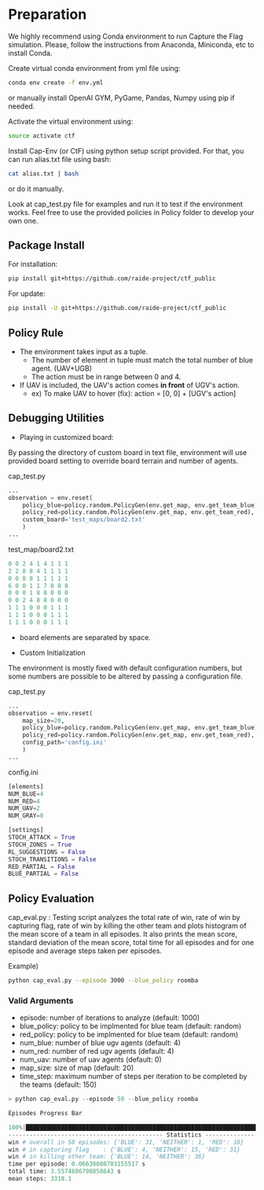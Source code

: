 # Preparation
We highly recommend using Conda environment to run Capture the Flag simulation.
Please, follow the instructions from Anaconda, Miniconda, etc to install Conda.

Create virtual conda environment from yml file using:
```sh
conda env create -f env.yml
```
or manually install OpenAI GYM, PyGame, Pandas, Numpy using pip if needed.

Activate the virtual environment using:
```sh
source activate ctf
```

Install Cap-Env (or CtF) using python setup script provided. For that, you can run alias.txt file using bash:
```sh
cat alias.txt | bash
```
or do it manually.

Look at cap_test.py file for examples and run it to test if the environment works. Feel free to use the provided policies in Policy folder to develop your own one.

## Package Install

For installation:

``` sh
pip install git+https://github.com/raide-project/ctf_public
```

For update:

``` sh
pip install -U git+https://github.com/raide-project/ctf_public
```

## Policy Rule

- The environment takes input as a tuple.
    - The number of element in tuple must match the total number of blue agent. (UAV+UGB)
    - The action must be in range between 0 and 4.
- If UAV is included, the UAV's action comes __in front__ of UGV's action.
    - ex) To make UAV to hover (fix): action = [0, 0] + [UGV's action]

## Debugging Utilities

- Playing in customized board: 

By passing the directory of custom board in text file, environment will use provided board setting to override board terrain and number of agents.

cap_test.py
```py
...
observation = env.reset(
    policy_blue=policy.random.PolicyGen(env.get_map, env.get_team_blue),
    policy_red=policy.random.PolicyGen(env.get_map, env.get_team_red),
    custom_board='test_maps/board2.txt'
    )
...
```

test_map/board2.txt
```py
0 0 2 4 1 4 1 1 1
2 2 8 8 4 1 1 1 1
0 0 8 8 1 1 1 1 1
6 0 0 1 1 7 0 0 0
0 0 0 1 8 8 0 0 0
0 0 2 4 8 8 0 0 0
1 1 1 0 0 0 1 1 1
1 1 1 0 0 0 1 1 1
1 1 1 0 0 0 1 1 1
```
* board elements are separated by space.


- Custom Initialization

The environment is mostly fixed with default configuration numbers, but some numbers are possible to be altered by passing a configuration file.

cap_test.py
``` py
...
observation = env.reset(
    map_size=20,
    policy_blue=policy.random.PolicyGen(env.get_map, env.get_team_blue),
    policy_red=policy.random.PolicyGen(env.get_map, env.get_team_red),
    config_path='config.ini'
    )
...
```

config.ini
``` py
[elements]
NUM_BLUE=4
NUM_RED=4
NUM_UAV=2
NUM_GRAY=0

[settings]
STOCH_ATTACK = True
STOCH_ZONES = True
RL_SUGGESTIONS = False
STOCH_TRANSITIONS = False
RED_PARTIAL = False
BLUE_PARTIAL = False
```

## Policy Evaluation

cap_eval.py : Testing script analyzes the total rate of win, rate of win by capturing flag, rate of win by killing the other team and plots histogram of the mean score of a team in all episodes. It also prints the mean score, standard deviation of the mean score, total time for all episodes and for one episode and average steps taken per episodes.

Example)
``` bash
python cap_eval.py --episode 3000 --blue_policy roomba
```

### Valid Arguments

- episode: number of iterations to analyze (default: 1000)
- blue_policy: policy to be implmented for blue team (default: random)
- red_policy: policy to be implmented for blue team (default: random)
- num_blue: number of blue ugv agents (default: 4)
- num_red: number of red ugv agents (default: 4)
- num_uav: number of uav agents (default: 0)
- map_size: size of map (default: 20)
- time_step: maximum number of steps per iteration to be completed by the teams (default: 150)

```py
> python cap_eval.py --episode 50 --blue_policy roomba

Episodes Progress Bar

100%|██████████████████████████████████████████████████████████████████████████████████| 50/50 [00:03<00:00, 14.66it/s]
-------------------------------------------- Statistics --------------------------------------
win # overall in 50 episodes: {'BLUE': 31, 'NEITHER': 1, 'RED': 18}
win # in capturing flag    : {'BLUE': 4, 'NEITHER': 15, 'RED': 31}
win # in killing other team: {'BLUE': 14, 'NEITHER': 36}
time per episode: 0.06638088703155517 s
total time: 3.5574886798858643 s
mean steps: 3318.1
